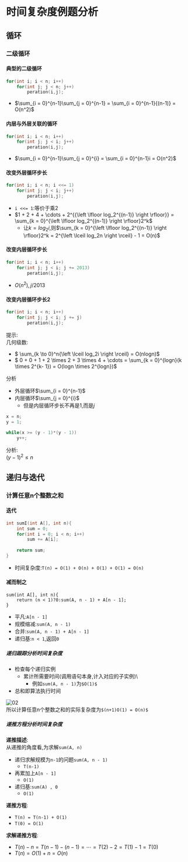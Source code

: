 # 时间复杂度例题分析

## 循环

### 二级循环

#### 典型的二级循环

```c++
for(int i; i < n; i++)
    for(int j; j < n; j++)
        peration(i,j);
```
- $\sum_{i = 0}^{n-1}\sum_{j = 0}^{n-1} = \sum_{i = 0}^{n-1}{(n-1)} = O(n^2)$  

#### 内层与外层关联的循环

```c++
for(int i; i < n; i++)
    for(int j; j < i; j++)
        peration(i,j);
```
- $\sum_{i = 0}^{n-1}\sum_{j = 0}^{i} = \sum_{i = 0}^{n-1}i = O(n^2)$  

#### 改变外层循环步长

```c++
for(int i; i < n; i <<= 1)
    for(int j; j < i; j++)
        peration(i,j);
```
- `i <<= 1`:等价于乘2  
- $1 + 2 + 4 + \cdots + 2^{{\left \lfloor log_2^{(n-1)} \right \rfloor}} = \sum_{k = 0}^{\left \lfloor log_2^{(n-1)} \right \rfloor}2^k$
    - 让$k = log_2i$,则$\sum_{k = 0}^{\left \lfloor log_2^{(n-1)} \right \rfloor}2^k = 2^{\left \lceil log_2n \right \rceil} - 1 = O(n)$

#### 改变内层循环步长

```c++
for(int i; i < n; i++)
    for(int j; j < i; j += 2013)
        peration(i,j);
```

- $O(n^2), j/2013$  

#### 改变内层循环步长2

```C++
for(int i; i < n; i++)
    for(int j; j < i; j += j)
        peration(i,j);
```
提示:   
几何级数:  

- $ \sum_{k \to 0}^n{\left \lceil log_2i \right \rceil} = O(nlogn)$
- $ 0 + 0 + 1 + 2 \times 2 + 3 \times 4 + \cdots = \sum_{k = 0}^{logn}(k \times 2^{k- 1})  = O(logn \times 2^{logn})$

分析 
- 外层循环$\sum_{i = 0}^{n-1}$
- 内层循环$\sum_{j = 0}^{i}$
    - 但是内层循环步长不再是1,而是$j​$  


```C++
x = n;
y = 1;

while(x >= (y - 1)*(y - 1))
    y++;
```
分析:   
$(y-1)^2 \leqslant n$ 

## 递归与迭代

### 计算任意n个整数之和

#### 迭代

```C++
int sumI(int A[], int n){
    int sum = 0;
    for(int i = 0; i < n; i++)
        sum += A[i];
    
    return sum;
}
```
- 时间复杂度:`T(n) = O(1) + O(n) + O(1) + O(1) = O(n)` 

####  减而制之

```
sum(int A[], int n){
    return (n < 1)?0:sum(A, n - 1) + A[n - 1];
}
```
- 平凡:`A[n - 1]`
- 规模缩减:`sum(A, n - 1)`
- 合并:`sum(A, n - 1) + A[n - 1]`
- 递归基:`n < 1`,返回`0`

##### 递归跟踪分析时间复杂度

  - 检查每个递归实例
    - 累计所需要时间(调用语句本身,计入对应的子实例)\
        - 例如`sum(A, n - 1)`为`$O(1)$`
- 总和即算法执行时间    

![02](https://note.youdao.com/yws/api/personal/file/D722E5B7AD7242A3BA8922CD1C88B2D2?method=download&shareKey=b75ad6f5ac2b31ca976697855253370b)      
所以计算任意n个整数之和的实际复杂度为`$(n+1)O(1) = O(n)$`

##### 递推方程分析时间复杂度

**递推描述**:   
从递推的角度看,为求解`sum(A, n)`

- 递归求解规模为`n-1`的问题`sum(A, n - 1)`
    - `T(n-1)`
- 再累加上`A[n - 1]`
    - `O(1)`
- 递归基:`sum(A) , 0`
    - `O(1)`  

**递推方程**:
- `T(n) = T(n-1) + O(1)`
- `T(0) = O(1)`

**求解递推方程**:    
- $T(n) - n = T(n-1) - (n - 1) = \cdots = T(2) - 2 = T(1) - 1 = T(0)$
- $T(n) = O(1) + n = O(n)$


